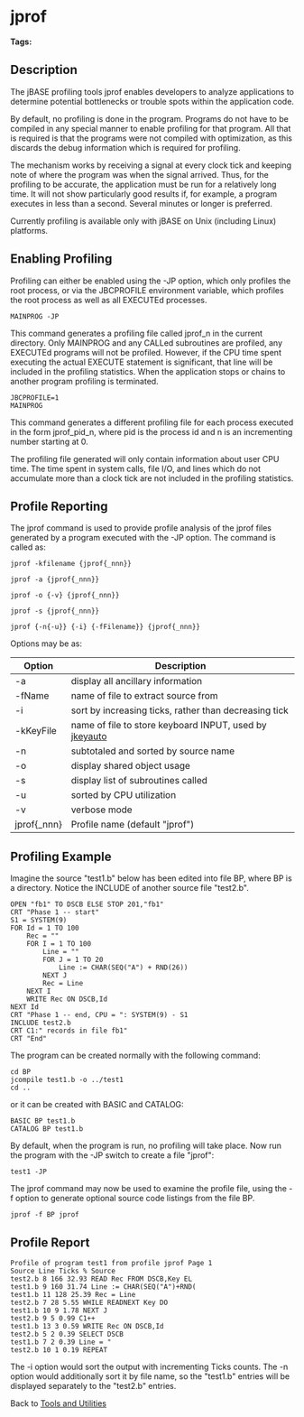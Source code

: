 # jprof

<PageHeader />

**Tags:**
<badge text='profiling' vertical='middle' />

## Description

The jBASE profiling tools jprof enables developers to analyze applications to determine potential bottlenecks or trouble spots within the application code.

By default, no profiling is done in the program. Programs do not have to be compiled in any special manner to enable profiling for that program. All that is required is that the programs were not compiled with optimization, as this discards the debug information which is required for profiling.

The mechanism works by receiving a signal at every clock tick and keeping note of where the program was when the signal arrived. Thus, for the profiling to be accurate, the application must be run for a relatively long time. It will not show particularly good results if, for example, a program executes in less than a second. Several minutes or longer is preferred.

Currently profiling is available only with jBASE on Unix (including Linux) platforms.

## Enabling Profiling

Profiling can either be enabled using the -JP option, which only profiles the root process, or via the JBCPROFILE environment variable, which profiles the root process as well as all EXECUTEd processes.

```
MAINPROG -JP
```

This command generates a profiling file called jprof\_n in the current directory. Only MAINPROG and any CALLed subroutines are profiled, any EXECUTEd programs will not be profiled. However, if the CPU time spent executing the actual EXECUTE statement is significant, that line will be included in the profiling statistics. When the application stops or chains to another program profiling is terminated.

```
JBCPROFILE=1
MAINPROG
```

This command generates a different profiling file for each process executed in the form jprof\_pid\_n, where pid is the process id and n is an incrementing number starting at 0.

The profiling file generated will only contain information about user CPU time. The time spent in system calls, file I/O, and lines which do not accumulate more than a clock tick are not included in the profiling statistics.

## Profile Reporting

The jprof command is used to provide profile analysis of the jprof files generated by a program executed with the -JP option. The command is called as:

```
jprof -kfilename {jprof{_nnn}}
```

```
jprof -a {jprof{_nnn}}
```

```
jprof -o {-v} {jprof{_nnn}}
```

```
jprof -s {jprof{_nnn}}
```

```
jprof {-n{-u}} {-i} {-fFilename}} {jprof{_nnn}}
```

Options may be as:

| Option | Description |
| --- | --- |
| -a | display all ancillary information |
| -fName | name of file to extract source from |
| -i | sort by increasing ticks, rather than decreasing tick |
| -kKeyFile | name of file to store keyboard INPUT, used by [jkeyauto](./../jkeyauto/jkeyauto) |
| -n | subtotaled and sorted by source name |
| -o | display shared object usage |
| -s | display list of subroutines called |
| -u | sorted by CPU utilization |
| -v | verbose mode |
| jprof{\_nnn} | Profile name (default "jprof") |

## Profiling Example

Imagine the source "test1.b" below has been edited into file BP, where BP is a directory. Notice the INCLUDE of another source file "test2.b".

```
OPEN "fb1" TO DSCB ELSE STOP 201,"fb1"
CRT "Phase 1 -- start"
S1 = SYSTEM(9)
FOR Id = 1 TO 100
    Rec = ""
    FOR I = 1 TO 100
        Line = ""
        FOR J = 1 TO 20
            Line := CHAR(SEQ("A") + RND(26))
        NEXT J
        Rec = Line
    NEXT I
    WRITE Rec ON DSCB,Id
NEXT Id
CRT "Phase 1 -- end, CPU = ": SYSTEM(9) - S1
INCLUDE test2.b
CRT C1:" records in file fb1"
CRT "End"
```

The program can be created normally with the following command:

```
cd BP
jcompile test1.b -o ../test1
cd ..
```

or it can be created with BASIC and CATALOG:

```
BASIC BP test1.b
CATALOG BP test1.b
```

By default, when the program is run, no profiling will take place. Now run the program with the -JP switch to create a file "jprof":

```
test1 -JP
```

The jprof command may now be used to examine the profile file, using the -f option to generate optional source code listings from the file BP.

```
jprof -f BP jprof
```

## Profile Report

```
Profile of program test1 from profile jprof Page 1
Source Line Ticks % Source
test2.b 8 166 32.93 READ Rec FROM DSCB,Key EL
test1.b 9 160 31.74 Line := CHAR(SEQ("A")+RND(
test1.b 11 128 25.39 Rec = Line
test2.b 7 28 5.55 WHILE READNEXT Key DO
test1.b 10 9 1.78 NEXT J
test2.b 9 5 0.99 C1++
test1.b 13 3 0.59 WRITE Rec ON DSCB,Id
test2.b 5 2 0.39 SELECT DSCB
test1.b 7 2 0.39 Line = "
test2.b 10 1 0.19 REPEAT
```

The -i option would sort the output with incrementing Ticks counts. The -n option would additionally sort it by file name, so the "test1.b" entries will be displayed separately to the "test2.b" entries.

Back to [Tools and Utilities](./../README.md)

<PageFooter />
